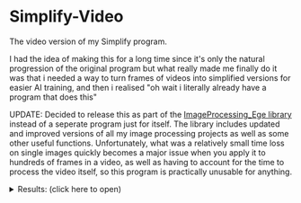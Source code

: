 # Simplify-Video
The video version of my Simplify program.

I had the idea of making this for a long time since it's only the natural progression of the original program but what really made me finally do it was that i needed a way to turn frames of videos into simplified versions for easier AI training, and then i realised "oh wait i literally already have a program that does this"

UPDATE: Decided to release this as part of the [ImageProcessing_Ege library](https://github.com/EgeEken/ImageProcessing_Ege) instead of a seperate program just for itself. The library includes updated and improved versions of all my image processing projects as well as some other useful functions. Unfortunately, what was a relatively small time loss on single images quickly becomes a major issue when you apply it to hundreds of frames in a video, as well as having to account for the time to process the video itself, so this program is practically unusable for anything. 

<details><summary>Results: (click here to open)</summary>
<p>

https://user-images.githubusercontent.com/96302110/219777169-1e0886b1-8798-4a9f-ae56-e73374245a9d.mp4

https://user-images.githubusercontent.com/96302110/219777411-b4f4500c-7b06-471e-ada9-8f7428c0c719.mp4

Just to illustrate how slow this program is, this 3 second long 180p video took a full minute to process and return a result on my computer 

</p>
</details>

